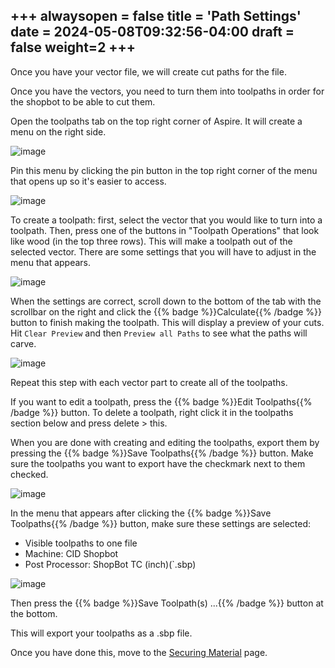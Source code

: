 +++
alwaysopen = false
title = 'Path Settings'
date = 2024-05-08T09:32:56-04:00
draft = false
weight=2
+++
---

Once you have your vector file, we will create cut paths for the file.

Once you have the vectors, you need to turn them into toolpaths in order for the shopbot to be able to cut them.

Open the toolpaths tab on the top right corner of Aspire. It will create a menu on the right side. 

![image](/images/242.png)

Pin this menu by clicking the pin button in the top right corner of the menu that opens up so it's easier to access.

![image](/images/243.png) 

To create a toolpath: first, select the vector that you would like to turn into a toolpath. Then, press one of the buttons in "Toolpath Operations" that look like wood (in the top three rows). This will make a toolpath out of the selected vector. There are some settings that you will have to adjust in the menu that appears. 

![image](/images/244.png)

When the settings are correct, scroll down to the bottom of the tab with the scrollbar on the right and click the {{% badge %}}Calculate{{% /badge %}} button to finish making the toolpath. This will display a preview of your cuts. Hit `Clear Preview` and then `Preview all Paths` to see what the paths will carve.

![image](/images/245.png)

Repeat this step with each vector part to create all of the toolpaths. 

If you want to edit a toolpath, press the {{% badge %}}Edit Toolpaths{{% /badge %}} button. To delete a toolpath, right click it in the toolpaths section below and press delete > this.

When you are done with creating and editing the toolpaths, export them by pressing the {{% badge %}}Save Toolpaths{{% /badge %}} button. Make sure the toolpaths you want to export have the checkmark next to them checked.

![image](/images/246.png)

In the menu that appears after clicking the {{% badge %}}Save Toolpaths{{% /badge %}} button, make sure these settings are selected:

- Visible toolpaths to one file
- Machine: CID Shopbot
- Post Processor: ShopBot TC (inch)(`.sbp)

![image](/images/247.png)

Then press the {{% badge %}}Save Toolpath(s) ...{{% /badge %}} button at the bottom.

This will export your toolpaths as a .sbp file.

Once you have done this, move to the [Securing Material](https://cid.friendscentral.org/cnc/securing/index.html) page.


